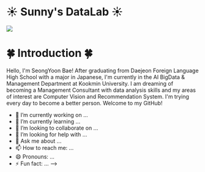 # ☀️ Sunny's DataLab ☀️

<img src="https://capsule-render.vercel.app/api?type=waving&color=ff3d6b&height=300&section=header&text=Welcome%20to%20Sunny's%20Github!&fontSize=60&animation=twinkling&fontColor=ffffff" />


# 🍀 Introduction 🍀
Hello, I'm SeongYoon Bae! 
After graduating from Daejeon Foreign Language High School with a major in Japanese, I'm currently in the AI BigData & Management Department at Kookmin University. I am dreaming of becoming a Management Consultant with data analysis skills and my areas of interest are Computer Vision and Recommendation System. I'm trying every day to become a better person. 
Welcome to my GitHub!



- 🔭 I’m currently working on ...
- 🌱 I’m currently learning ...
- 👯 I’m looking to collaborate on ...
- 🤔 I’m looking for help with ...
- 💬 Ask me about ...
- 📫 How to reach me: ...
- 😄 Pronouns: ...
- ⚡ Fun fact: ...
-->
